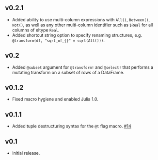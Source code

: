## v0.2.1

- Added ability to use multi-column expressions with `All()`, `Between()`, `Not()`, as well as any other multi-column identifier such as `$Real` for all columns of eltype `Real`.
- Added shortcut string option to specify renaming structures, e.g. `@transform(df, "sqrt_of_{}" = sqrt(All()))`.

## v0.2

- Added `@subset` argument for `@transform!` and `@select!` that performs a mutating transform on a subset of rows of a DataFrame.

## v0.1.2

- Fixed macro hygiene and enabled Julia 1.0.

## v0.1.1

- Added tuple destructuring syntax for the `@t` flag macro. [#14](https://github.com/jkrumbiegel/DataFrameMacros.jl/pull/14)

## v0.1

- Initial release.
